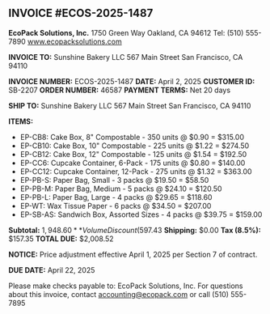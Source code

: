 ## INVOICE #ECOS-2025-1487
**EcoPack Solutions, Inc.**
1750 Green Way
Oakland, CA 94612
Tel: (510) 555-7890
www.ecopacksolutions.com

**INVOICE TO:**
Sunshine Bakery LLC
567 Main Street
San Francisco, CA 94110

**INVOICE NUMBER:** ECOS-2025-1487
**DATE:** April 2, 2025
**CUSTOMER ID:** SB-2207
**ORDER NUMBER:** 46587
**PAYMENT TERMS:** Net 20 days

**SHIP TO:**
Sunshine Bakery LLC
567 Main Street
San Francisco, CA 94110

**ITEMS:**
- EP-CB8: Cake Box, 8" Compostable - 350 units @ $0.90 = $315.00
- EP-CB10: Cake Box, 10" Compostable - 225 units @ $1.22 = $274.50
- EP-CB12: Cake Box, 12" Compostable - 125 units @ $1.54 = $192.50
- EP-CC6: Cupcake Container, 6-Pack - 175 units @ $0.80 = $140.00
- EP-CC12: Cupcake Container, 12-Pack - 275 units @ $1.32 = $363.00
- EP-PB-S: Paper Bag, Small - 3 packs @ $19.50 = $58.50
- EP-PB-M: Paper Bag, Medium - 5 packs @ $24.10 = $120.50
- EP-PB-L: Paper Bag, Large - 4 packs @ $29.65 = $118.60
- EP-WT: Wax Tissue Paper - 6 packs @ $34.50 = $207.00
- EP-SB-AS: Sandwich Box, Assorted Sizes - 4 packs @ $39.75 = $159.00

**Subtotal:** $1,948.60
**Volume Discount (5%):** -$97.43
**Shipping:** $0.00
**Tax (8.5%):** $157.35
**TOTAL DUE:** $2,008.52

**NOTICE:** Price adjustment effective April 1, 2025 per Section 7 of contract.

**DUE DATE:** April 22, 2025

Please make checks payable to: EcoPack Solutions, Inc.
For questions about this invoice, contact accounting@ecopack.com or call (510) 555-7895